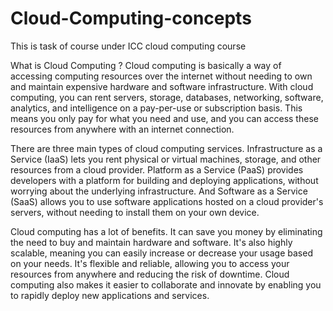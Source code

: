 # Cloud-Computing-concepts
This is task of course under ICC cloud computing course 

What is Cloud Computing ?
Cloud computing is basically a way of accessing computing resources over the internet without needing to own and maintain expensive hardware and software infrastructure. With cloud computing, you can rent servers, storage, databases, networking, software, analytics, and intelligence on a pay-per-use or subscription basis. This means you only pay for what you need and use, and you can access these resources from anywhere with an internet connection.

There are three main types of cloud computing services. Infrastructure as a Service (IaaS) lets you rent physical or virtual machines, storage, and other resources from a cloud provider. Platform as a Service (PaaS) provides developers with a platform for building and deploying applications, without worrying about the underlying infrastructure. And Software as a Service (SaaS) allows you to use software applications hosted on a cloud provider's servers, without needing to install them on your own device.

Cloud computing has a lot of benefits. It can save you money by eliminating the need to buy and maintain hardware and software. It's also highly scalable, meaning you can easily increase or decrease your usage based on your needs. It's flexible and reliable, allowing you to access your resources from anywhere and reducing the risk of downtime. Cloud computing also makes it easier to collaborate and innovate by enabling you to rapidly deploy new applications and services.




